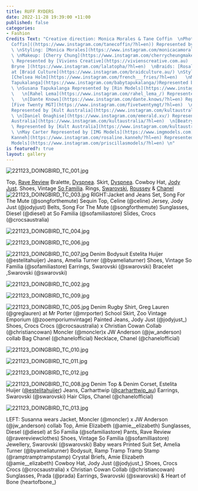 ```yaml
---
title: RUFF RYDERS
date: 2022-11-28 19:39:00 +11:00
published: false
categories:
- Fashion
Credits Text: "Creative direction: Monica Morales & Tane Coffin  \nPhotography: [Tane
  Coffin]((https://www.instagram.com/tanecoffin/?hl=en)) Represented by [Viviens Creative](https://vivienscreative.com.au)
  \ \nStyling: [Monica Morales](https://www.instagram.com/monicacamorales/?hl=en)
  \ \nMakeup: [Cherry Chung](https://www.instagram.com/cherrycheungmakeup/?hl=en)
  \ Represented by [Viviens Creative](https://vivienscreative.com.au)  \nHair: [Christopher
  Bryne ](https://www.instagram.com/lalatopha/?hl=en)  \nBraids: [Rosaline Kanneh](https://www.instagram.com/rosaline.kanneh/?hl=en)
  at [Braid Culture](https://www.instagram.com/braidculture.au/) \nStyling Assistant:
  [Chelsea Holm](https://www.instagram.com/french___fries/?hl=en)   \nModels: [Baby
  Tapukalanga](https://www.instagram.com/babytapukalanga/)Represented by [Rin Models](https://www.instagram.com/rinmodels/?hl=en)
  \ \nSusana Tapukalanga Represented by [Rin Models](https://www.instagram.com/rinmodels/?hl=en)
  \   \n[Rahel Lema](https://www.instagram.com/rahel_lema_/) Represented by [Rin Models](https://www.instagram.com/rinmodels/?hl=en)
  \   \n[Dante Knows](https://www.instagram.com/dante.knows/?hl=en) Represented by
  [Five Twenty MGT](https://www.instagram.com/fivetwentymgt/?hl=en)  \n[Aiden Ouma-Machio](https://www.instagram.com/_negroamigo/)
  Represented by [Kult Australia](https://www.instagram.com/kultaustralia/?hl=en)
  \ \n[Daniel Onaghise](https://www.instagram.com/emerald.xv/) Represented by [Kult
  Australia](https://www.instagram.com/kultaustralia/?hl=en)  \n[Beatrys Ponzoni](https://www.instagram.com/beatrysponzoni_/)
  \ Represented by [Kult Australia](https://www.instagram.com/kultaustralia/?hl=en)
  \ \nMay Carter Represented by [IMG Models](https://www.imgmodels.com)    \n[Rosaline
  Kanneh](https://www.instagram.com/rosaline.kanneh/?hl=en) Represented by [Priscillas
  Models](https://www.instagram.com/priscillasmodels/?hl=en) \n"
is featured?: true
layout: gallery
---
```



![221123_DOINGBIRD_TC_001.jpg](/uploads/221123_DOINGBIRD_TC_001.jpg) 
 
Top, [Rave Review](https://www.instagram.com/ravereviewclothes/?hl=en) 
Bralette, [Dyspnea](https://dyspnea.com.au/?gclid=Cj0KCQiA-JacBhC0ARIsAIxybyMx1lIzi__fszQDTXXKNEGewFK6SZoK6l3mqiBYcYobDN-kOt-0vvAaApRZEALw_wcB#open-promotion). 
Skirt, [Dyspnea](https://dyspnea.com.au/?gclid=Cj0KCQiA-JacBhC0ARIsAIxybyMx1lIzi__fszQDTXXKNEGewFK6SZoK6l3mqiBYcYobDN-kOt-0vvAaApRZEALw_wcB#open-promotion). 
Cowboy Hat, [Jody Just](https://www.instagram.com/jodyjust_/?hl=en).
Shoes, Vintage [So Familia](https://www.instagram.com/sofamiliastore/?hl=en).
Rings, [Swarovski](https://www.swarovski.com/en_GB-AU/s-sale/?gclid=Cj0KCQiA-JacBhC0ARIsAIxybyNlOWgYX-lYndZd2WBgq0zfLBWuQiUVjZRL5Sl9fofBCezZHygbnw4aAmLXEALw_wcB&gclsrc=aw.ds), [Roussey](https://www.instagram.com/roussey3d/?hl=en) & [Chanel](https://www.instagram.com/chanelofficial/?hl=en) 
![221123_DOINGBIRD_TC_003.jpg](/uploads/221123_DOINGBIRD_TC_003.jpg)
RIGHT:Jacket and Jeans Set, Song For The Mute (@songforthemute)
Sequin Top, Celine (@celine)
Jersey, Jody Just (@jodyjust)
Belts, Song For The Mute (@songforthemute)
Sunglasses, Diesel (@diesel)  at So Familia (@sofamiliastore)
Slides, Crocs (@crocsaustralia)

![221123_DOINGBIRD_TC_004.jpg](/uploads/221123_DOINGBIRD_TC_004.jpg)

![221123_DOINGBIRD_TC_006.jpg](/uploads/221123_DOINGBIRD_TC_006.jpg)

![221123_DOINGBIRD_TC_007.jpg](/uploads/221123_DOINGBIRD_TC_007.jpg)
Denim Bodysuit Estelita Huijer (@estelitahuijer)
Jeans, Amelia Turner (@byameliaturner)
Shoes, Vintage So Familia (@sofamiliastore)
Earrings, Swarovski (@swarovski)
Bracelet ,Swarovski (@swarovski)


![221123_DOINGBIRD_TC_002.jpg](/uploads/221123_DOINGBIRD_TC_002.jpg)

![221123_DOINGBIRD_TC_009.jpg](/uploads/221123_DOINGBIRD_TC_009.jpg)

![221123_DOINGBIRD_TC_005.jpg](/uploads/221123_DOINGBIRD_TC_005.jpg)
Denim Rugby Shirt, Greg Lauren (@greglauren) at Mr Porter (@mrporter)
School Skirt, Zoo Vintage Emporium (@zooemporiumvintage)
Painted Jeans, Jody Just (@jodyjust_)
Shoes, Crocs Crocs (@crocsaustralia) x Christian Cowan Collab (@christiancowan)
Moncler (@moncler)x JW Anderson  (@jw_anderson) collab 
Bag Chanel (@chanelofficial)
Necklace, Chanel  (@chanelofficial)

![221123_DOINGBIRD_TC_010.jpg](/uploads/221123_DOINGBIRD_TC_010.jpg)

![221123_DOINGBIRD_TC_011.jpg](/uploads/221123_DOINGBIRD_TC_011.jpg)

![221123_DOINGBIRD_TC_012.jpg](/uploads/221123_DOINGBIRD_TC_012.jpg)

![221123_DOINGBIRD_TC_008.jpg](/uploads/221123_DOINGBIRD_TC_008.jpg)
Denim Top & Denim Corset, Estelita Huijer ([@estelitahuijer](https://www.instagram.com/estelitaisbeautiful/?hl=en))
Jeans, Carharttwip ([@carharttwip_au](https://www.carhartt-wip.com.au))
Earrings, Swarovski (@swarovski)
Hair Clips, Chanel (@chanelofficial)

![221123_DOINGBIRD_TC_013.jpg](/uploads/221123_DOINGBIRD_TC_013.jpg)


LEFT: Susanna wears Jacket, Moncler (@moncler) x JW Anderson (@jw_anderson) collab
Top, Amie Elizabeth (@amie__elizabeth)
Sunglasses, Diesel (@diesel)  at So Familia (@sofamiliastore)
Pants, Rave Review (@ravereviewclothes)
Shoes, Vintage So Familia (@sofamilliastore)
Jewellery, Swarovski (@swarovski)
Baby wears Printed Suit Set, Amelia Turner (@byameliaturner)
Bodysuit, Ramp Tramp Tramp Stamp (@ramptramptrampstamp)
Crystal Briefs, Amie Elizabeth (@amie__elizabeth)
Cowboy Hat, Jody Just (@jodyjust_)
Shoes, Crocs Crocs (@crocsaustralia)  x Christian Cowan Collab (@christiancowan)
Sunglasses, Prada (@prada)
Earrings, Swarovski (@swarovski)  & Heart of Bone (heartofbone_)
